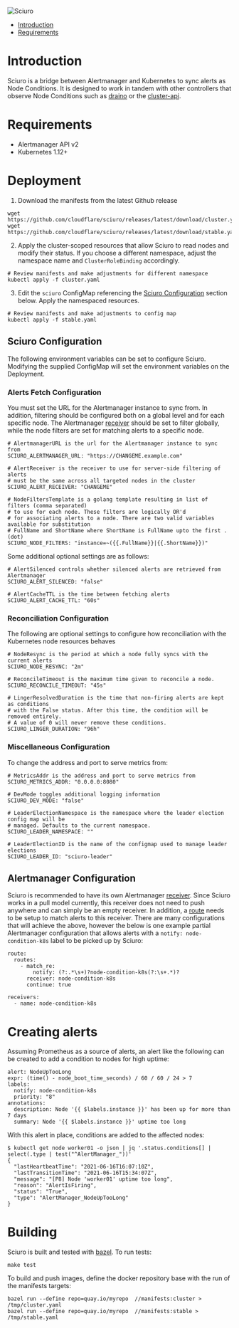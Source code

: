 
![Sciuro](img/sciuro.png "Sciuro")

* [Introduction](#introduction)
* [Requirements](#requirements)

# Introduction

Sciuro is a bridge between Alertmanager and Kubernetes to sync alerts as Node
Conditions. It is designed to work in tandem with other controllers that
observe Node Conditions such as [draino](https://github.com/planetlabs/draino)
or the [cluster-api](https://cluster-api.sigs.k8s.io/tasks/healthcheck.html).

# Requirements

* Alertmanager API v2
* Kubernetes 1.12+

# Deployment
1. Download the manifests from the latest Github release

```
wget https://github.com/cloudflare/sciuro/releases/latest/download/cluster.yaml
wget https://github.com/cloudflare/sciuro/releases/latest/download/stable.yaml
```

2. Apply the cluster-scoped resources that allow Sciuro to read nodes and
   modify their status. If you choose a different namespace, adjust the
   namespace name and `ClusterRoleBinding` accordingly.

```
# Review manifests and make adjustments for different namespace
kubectl apply -f cluster.yaml
```

3. Edit the `sciuro` ConfigMap referencing the [Sciuro Configuration](#sciruo-configuration) section below. Apply the namespaced resources.  

```
# Review manifests and make adjustments to config map
kubectl apply -f stable.yaml
```

## Sciuro Configuration
The following environment variables can be set to configure Sciuro. Modifying
the supplied ConfigMap will set the environment variables on the Deployment.

### Alerts Fetch Configuration

You must set the URL for the Alertmanager instance to sync from. In addition,
filtering should be configured both on a global level and for each specific
node.  The Alertmanager
[receiver](https://prometheus.io/docs/alerting/latest/configuration/#receiver)
should be set to filter globally, while the node filters are set for matching
alerts to a specific node.

```
# AlertmanagerURL is the url for the Alertmanager instance to sync from
SCIURO_ALERTMANAGER_URL: "https://CHANGEME.example.com"

# AlertReceiver is the receiver to use for server-side filtering of alerts
# must be the same across all targeted nodes in the cluster
SCIURO_ALERT_RECEIVER: "CHANGEME"

# NodeFiltersTemplate is a golang template resulting in list of filters (comma separated)
# to use for each node. These filters are logically OR'd
# for associating alerts to a node. There are two valid variables available for substitution
# FullName and ShortName where ShortName is FullName upto the first . (dot)
SCIURO_NODE_FILTERS: "instance=~({{.FullName}}|{{.ShortName}})"
```

Some additional optional settings are as follows:
```
# AlertSilenced controls whether silenced alerts are retrieved from Alertmanager
SCIURO_ALERT_SILENCED: "false"

# AlertCacheTTL is the time between fetching alerts
SCIURO_ALERT_CACHE_TTL: "60s"
```

### Reconciliation Configuration

The following are optional settings to configure how reconciliation with the
Kubernetes node resources behaves

```
# NodeResync is the period at which a node fully syncs with the current alerts
SCIURO_NODE_RESYNC: "2m"

# ReconcileTimeout is the maximum time given to reconcile a node.
SCIURO_RECONCILE_TIMEOUT: "45s"

# LingerResolvedDuration is the time that non-firing alerts are kept as conditions
# with the False status. After this time, the condition will be removed entirely.
# A value of 0 will never remove these conditions.
SCIURO_LINGER_DURATION: "96h"
```

### Miscellaneous Configuration

To change the address and port to serve metrics from:
```
# MetricsAddr is the address and port to serve metrics from
SCIURO_METRICS_ADDR: "0.0.0.0:8080"

# DevMode toggles additional logging information
SCIURO_DEV_MODE: "false"

# LeaderElectionNamespace is the namespace where the leader election config map will be
# managed. Defaults to the current namespace.
SCIURO_LEADER_NAMESPACE: ""

# LeaderElectionID is the name of the configmap used to manage leader elections
SCIURO_LEADER_ID: "sciuro-leader"
```

## Alertmanager Configuration
Sciuro is recommended to have its own Alertmanager
[receiver](https://prometheus.io/docs/alerting/latest/configuration/#receiver).
Since Sciuro works in a pull model currently, this receiver does not need to
push anywhere and can simply be an empty receiver. In addition, a
[route](https://prometheus.io/docs/alerting/latest/configuration/#route) needs
to be setup to match alerts to this receiver. There are many configurations that
will achieve the above, however the below is one example partial Alertmanager
configuration that allows alerts with a `notify: node-condition-k8s` label to
be picked up by Sciuro:

```
route:
  routes:
    - match_re:
        notify: (?:.*\s+)?node-condition-k8s(?:\s+.*)?
      receiver: node-condition-k8s
      continue: true

receivers:
  - name: node-condition-k8s
```

# Creating alerts
Assuming Prometheus as a source of alerts, an alert like the following can be
created to add a condition to nodes for high uptime:
```
alert: NodeUpTooLong
expr: (time() - node_boot_time_seconds) / 60 / 60 / 24 > 7
labels:
  notify: node-condition-k8s
  priority: "8"
annotations:
  description: Node '{{ $labels.instance }}' has been up for more than 7 days
  summary: Node '{{ $labels.instance }}' uptime too long
```

With this alert in place, conditions are added to the affected nodes:
```
$ kubectl get node worker01 -o json | jq '.status.conditions[] | select(.type | test("^AlertManager_"))'
{
  "lastHeartbeatTime": "2021-06-16T16:07:10Z",
  "lastTransitionTime": "2021-06-16T15:34:07Z",
  "message": "[P8] Node 'worker01' uptime too long",
  "reason": "AlertIsFiring",
  "status": "True",
  "type": "AlertManager_NodeUpTooLong"
}
```

# Building
Sciuro is built and tested with [bazel](https://bazel.build/). To run tests:
```
make test
```

To build and push images, define the docker repository base with the run of the
manifests targets:
```
bazel run --define repo=quay.io/myrepo  //manifests:cluster > /tmp/cluster.yaml
bazel run --define repo=quay.io/myrepo  //manifests:stable > /tmp/stable.yaml
```
